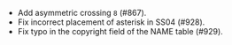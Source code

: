  * Add asymmetric crossing `8` (#867).
 * Fix incorrect placement of asterisk in SS04 (#928).
 * Fix typo in the copyright field of the NAME table (#929).